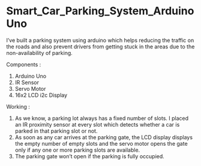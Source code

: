 # Smart_Car_Parking_System_ArduinoUno

I’ve built a parking system using arduino which helps reducing the traffic on the roads and also prevent drivers from getting stuck in the areas due to the non-availability of parking. 

Components :
1. Arduino Uno 
2. IR Sensor
3. Servo Motor
4. 16x2 LCD i2c Display

Working : 
1. As we know, a parking lot always has a fixed number of slots. I placed an IR proximity sensor at every slot which detects whether a car is parked in that parking slot or not.
2. As soon as any car arrives at the parking gate, the LCD display displays the empty number of empty slots and the servo motor opens the gate only if any one or more parking slots are available.
3. The parking gate won’t open if the parking is fully occupied.

